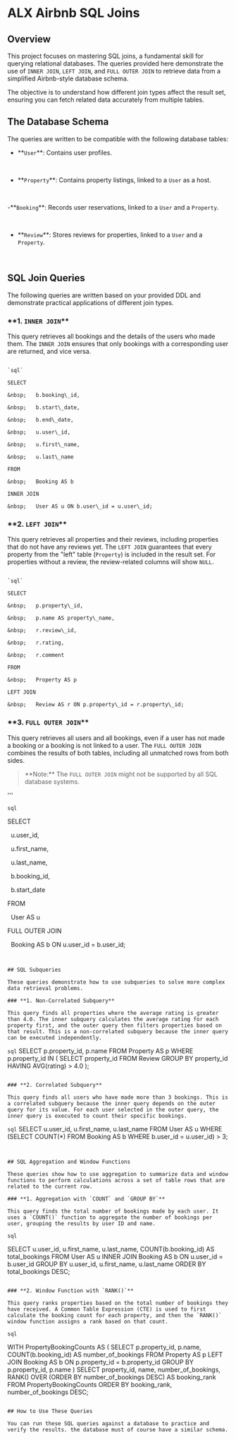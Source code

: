 # ALX Airbnb SQL Joins

## Overview

This project focuses on mastering SQL joins, a fundamental skill for querying relational databases. The queries provided here demonstrate the use of `INNER JOIN`, `LEFT JOIN`, and `FULL OUTER JOIN` to retrieve data from a simplified Airbnb-style database schema.

The objective is to understand how different join types affect the result set, ensuring you can fetch related data accurately from multiple tables.

## The Database Schema

The queries are written to be compatible with the following database tables:

- \*\*`User`\*\*: Contains user profiles.

&nbsp;

- \*\*`Property`\*\*: Contains property listings, linked to a `User` as a host.

&nbsp;

-\*\*`Booking`\*\*: Records user reservations, linked to a `User` and a `Property`.

&nbsp;

- \*\*`Review`\*\*: Stores reviews for properties, linked to a `User` and a `Property`.

&nbsp;

## SQL Join Queries

The following queries are written based on your provided DDL and demonstrate practical applications of different join types.

### \*\*1. `INNER JOIN`\*\*

This query retrieves all bookings and the details of the users who made them. The `INNER JOIN` ensures that only bookings with a corresponding user are returned, and vice versa.

```

`sql`

SELECT

&nbsp;   b.booking\_id,

&nbsp;   b.start\_date,

&nbsp;   b.end\_date,

&nbsp;   u.user\_id,

&nbsp;   u.first\_name,

&nbsp;   u.last\_name

FROM

&nbsp;   Booking AS b

INNER JOIN

&nbsp;   User AS u ON b.user\_id = u.user\_id;

```

### \*\*2. `LEFT JOIN`\*\*

This query retrieves all properties and their reviews, including properties that do not have any reviews yet. The `LEFT JOIN` guarantees that every property from the "left" table (`Property`) is included in the result set. For properties without a review, the review-related columns will show `NULL`.

```

`sql`

SELECT

&nbsp;   p.property\_id,

&nbsp;   p.name AS property\_name,

&nbsp;   r.review\_id,

&nbsp;   r.rating,

&nbsp;   r.comment

FROM

&nbsp;   Property AS p

LEFT JOIN

&nbsp;   Review AS r ON p.property\_id = r.property\_id;

```

### \*\*3. `FULL OUTER JOIN`\*\*

This query retrieves all users and all bookings, even if a user has not made a booking or a booking is not linked to a user. The `FULL OUTER JOIN` combines the results of both tables, including all unmatched rows from both sides.

> \*\*Note:\*\* The `FULL OUTER JOIN` might not be supported by all SQL database systems.

'''

`sql`

SELECT

&nbsp;   u.user\_id,

&nbsp;   u.first\_name,

&nbsp;   u.last\_name,

&nbsp;   b.booking\_id,

&nbsp;   b.start\_date

FROM

&nbsp;   User AS u

FULL OUTER JOIN

&nbsp;   Booking AS b ON u.user\_id = b.user\_id;

```


## SQL Subqueries

These queries demonstrate how to use subqueries to solve more complex data retrieval problems.

### **1. Non-Correlated Subquery**

This query finds all properties where the average rating is greater than 4.0. The inner subquery calculates the average rating for each property first, and the outer query then filters properties based on that result. This is a non-correlated subquery because the inner query can be executed independently.

```

`sql`
SELECT
    p.property_id,
    p.name
FROM
    Property AS p
WHERE
    p.property_id IN (
        SELECT
            property_id
        FROM
            Review
        GROUP BY
            property_id
        HAVING
            AVG(rating) > 4.0
    );

```

### **2. Correlated Subquery**

This query finds all users who have made more than 3 bookings. This is a correlated subquery because the inner query depends on the outer query for its value. For each user selected in the outer query, the inner query is executed to count their specific bookings.

```

`sql`
SELECT
    u.user_id,
    u.first_name,
    u.last_name
FROM
    User AS u
WHERE
    (SELECT COUNT(*) FROM Booking AS b WHERE b.user_id = u.user_id) > 3;

```


## SQL Aggregation and Window Functions

These queries show how to use aggregation to summarize data and window functions to perform calculations across a set of table rows that are related to the current row.

### **1. Aggregation with `COUNT` and `GROUP BY`**

This query finds the total number of bookings made by each user. It uses a `COUNT()` function to aggregate the number of bookings per user, grouping the results by user ID and name.

```

`sql`

SELECT
    u.user_id,
    u.first_name,
    u.last_name,
    COUNT(b.booking_id) AS total_bookings
FROM
    User AS u
INNER JOIN
    Booking AS b ON u.user_id = b.user_id
GROUP BY
    u.user_id,
    u.first_name,
    u.last_name
ORDER BY
    total_bookings DESC;

```

### **2. Window Function with `RANK()`**

This query ranks properties based on the total number of bookings they have received. A Common Table Expression (CTE) is used to first calculate the booking count for each property, and then the `RANK()` window function assigns a rank based on that count.

```

`sql`

WITH PropertyBookingCounts AS (
    SELECT
        p.property_id,
        p.name,
        COUNT(b.booking_id) AS number_of_bookings
    FROM
        Property AS p
    LEFT JOIN
        Booking AS b ON p.property_id = b.property_id
    GROUP BY
        p.property_id,
        p.name
)
SELECT
    property_id,
    name,
    number_of_bookings,
    RANK() OVER (ORDER BY number_of_bookings DESC) AS booking_rank
FROM
    PropertyBookingCounts
ORDER BY
    booking_rank, number_of_bookings DESC;

```

## How to Use These Queries

You can run these SQL queries against a database to practice and verify the results. the database must of course have a similar schema.
